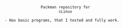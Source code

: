 
						Packman repository for
								cLinux
								
		- Has basic programs, that I tested and fully work.

